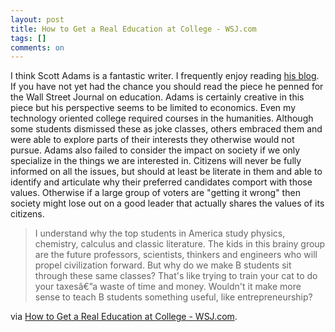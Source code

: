 ```yaml
---
layout: post
title: How to Get a Real Education at College - WSJ.com
tags: []
comments: on
---
```

I think Scott Adams is a fantastic writer. I frequently enjoy reading <a href="http://www.dilbert.com/blog/">his blog</a>. If you have not yet had the chance you should read the piece he penned for the Wall Street Journal on education. Adams is certainly creative in this piece but his perspective seems to be limited to economics. Even my technology oriented college required courses in the humanities. Although some students dismissed these as joke classes, others embraced them and were able to explore parts of their interests they otherwise would not pursue. Adams also failed to consider the impact on society if we only specialize in the things we are interested in. Citizens will never be fully informed on all the issues, but should at least be literate in them and able to identify and articulate why their preferred candidates comport with those values. Otherwise if a large group of voters are "getting it wrong" then society might lose out on a good leader that actually shares the values of its citizens.
<blockquote>I understand why the top students in America study physics, chemistry, calculus and classic literature. The kids in this brainy group are the future professors, scientists, thinkers and engineers who will propel civilization forward. But why do we make B students sit through these same classes? That's like trying to train your cat to do your taxesâ€”a waste of time and money. Wouldn't it make more sense to teach B students something useful, like entrepreneurship?</blockquote>
via <a href="http://online.wsj.com/article/SB10001424052748704101604576247143383496656.html?mod=WSJ_hp_mostpop_read">How to Get a Real Education at College - WSJ.com</a>.

&nbsp;
